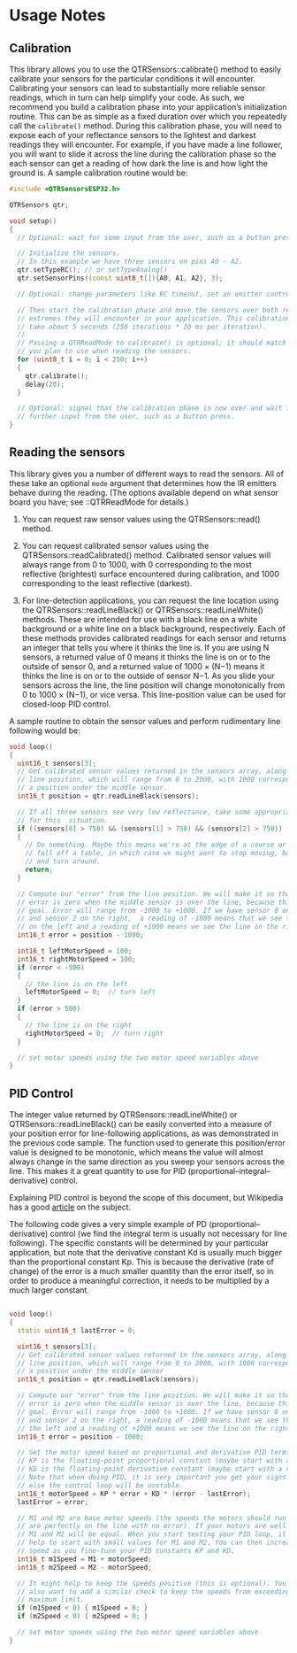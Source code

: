 Usage Notes
===========

Calibration
-----------

This library allows you to use the QTRSensors::calibrate() method to easily calibrate your sensors for the particular conditions it will encounter. Calibrating your sensors can lead to substantially more reliable sensor readings, which in turn can help simplify your code. As such, we recommend you build a calibration phase into your application’s initialization routine. This can be as simple as a fixed duration over which you repeatedly call the `calibrate()` method. During this calibration phase, you will need to expose each of your reflectance sensors to the lightest and darkest readings they will encounter. For example, if you have made a line follower, you will want to slide it across the line during the calibration phase so the each sensor can get a reading of how dark the line is and how light the ground is. A sample calibration routine would be:

```cpp
#include <QTRSensorsESP32.h>

QTRSensors qtr;

void setup()
{
  // Optional: wait for some input from the user, such as a button press.

  // Initialize the sensors.
  // In this example we have three sensors on pins A0 - A2.
  qtr.setTypeRC(); // or setTypeAnalog()
  qtr.setSensorPins((const uint8_t[]){A0, A1, A2}, 3);

  // Optional: change parameters like RC timeout, set an emitter control pin...

  // Then start the calibration phase and move the sensors over both reflectance
  // extremes they will encounter in your application. This calibration should
  // take about 5 seconds (250 iterations * 20 ms per iteration).
  //
  // Passing a QTRReadMode to calibrate() is optional; it should match the mode
  // you plan to use when reading the sensors.
  for (uint8_t i = 0; i < 250; i++)
  {
    qtr.calibrate();
    delay(20);
  }

  // Optional: signal that the calibration phase is now over and wait for
  // further input from the user, such as a button press.
}
```

Reading the sensors
-------------------

This library gives you a number of different ways to read the sensors. All of these take an optional `mode` argument that determines how the IR emitters behave during the reading. (The options available depend on what sensor board you have; see ::QTRReadMode for details.)

1. You can request raw sensor values using the QTRSensors::read() method.

2. You can request calibrated sensor values using the QTRSensors::readCalibrated() method. Calibrated sensor values will always range from 0 to 1000, with 0 corresponding to the most reflective (brightest) surface encountered during calibration, and 1000 corresponding to the least reflective (darkest).

3. For line-detection applications, you can request the line location using the QTRSensors::readLineBlack() or QTRSensors::readLineWhite() methods. These are intended for use with a black line on a white background or a white line on a black background, respectively. Each of these methods provides calibrated readings for each sensor and returns an integer that tells you where it thinks the line is. If you are using N sensors, a returned value of 0 means it thinks the line is on or to the outside of sensor 0, and a returned value of 1000 &times; (N&minus;1) means it thinks the line is on or to the outside of sensor N&minus;1. As you slide your sensors across the line, the line position will change monotonically from 0 to 1000 &times; (N&minus;1), or vice versa. This line-position value can be used for closed-loop PID control.

A sample routine to obtain the sensor values and perform rudimentary line following would be:

```cpp
void loop()
{
  uint16_t sensors[3];
  // Get calibrated sensor values returned in the sensors array, along with the
  // line position, which will range from 0 to 2000, with 1000 corresponding to
  // a position under the middle sensor.
  int16_t position = qtr.readLineBlack(sensors);

  // If all three sensors see very low reflectance, take some appropriate action
  // for this  situation.
  if ((sensors[0] > 750) && (sensors[1] > 750) && (sensors[2] > 750))
  {
    // Do something. Maybe this means we're at the edge of a course or about to
    // fall off a table, in which case we might want to stop moving, back up,
    // and turn around.
    return;
  }

  // Compute our "error" from the line position. We will make it so that the
  // error is zero when the middle sensor is over the line, because this is our
  // goal. Error will range from -1000 to +1000. If we have sensor 0 on the left
  // and sensor 2 on the right,  a reading of -1000 means that we see the line
  // on the left and a reading of +1000 means we see the line on the right.
  int16_t error = position - 1000;

  int16_t leftMotorSpeed = 100;
  int16_t rightMotorSpeed = 100;
  if (error < -500)
  {
    // the line is on the left
    leftMotorSpeed = 0;  // turn left
  }
  if (error > 500)
  {
    // the line is on the right
    rightMotorSpeed = 0;  // turn right
  }

  // set motor speeds using the two motor speed variables above
}
```

PID Control
-----------

The integer value returned by QTRSensors::readLineWhite() or QTRSensors::readLineBlack() can be easily converted into a measure of your position error for line-following applications, as was demonstrated in the previous code sample. The function used to generate this position/error value is designed to be monotonic, which means the value will almost always change in the same direction as you sweep your sensors across the line. This makes it a great quantity to use for PID (proportional&ndash;integral&ndash;derivative) control.

Explaining PID control is beyond the scope of this document, but Wikipedia has a good [article](https://en.wikipedia.org/wiki/PID_controller) on the subject.

The following code gives a very simple example of PD (proportional&ndash;derivative) control (we find the integral term is usually not necessary for line following). The specific constants will be determined by your particular application, but note that the derivative constant Kd is usually much bigger than the proportional constant Kp. This is because the derivative (rate of change) of the error is a much smaller quantity than the error itself, so in order to produce a meaningful correction, it needs to be multiplied by a much larger constant.

```cpp

void loop()
{
  static uint16_t lastError = 0;

  uint16_t sensors[3];
  // Get calibrated sensor values returned in the sensors array, along with the
  // line position, which will range from 0 to 2000, with 1000 corresponding to
  // a position under the middle sensor
  int16_t position = qtr.readLineBlack(sensors);

  // Compute our "error" from the line position. We will make it so that the
  // error is zero when the middle sensor is over the line, because this is our
  // goal. Error will range from -1000 to +1000. If we have sensor 0 on the left
  // and sensor 2 on the right, a reading of -1000 means that we see the line on
  // the left and a reading of +1000 means we see the line on the right.
  int16_t error = position - 1000;

  // Set the motor speed based on proportional and derivative PID terms:
  // KP is the floating-point proportional constant (maybe start with a value around 0.1)
  // KD is the floating-point derivative constant (maybe start with a value around 5)
  // Note that when doing PID, it is very important you get your signs right, or
  // else the control loop will be unstable.
  int16_t motorSpeed = KP * error + KD * (error - lastError);
  lastError = error;

  // M1 and M2 are base motor speeds (the speeds the motors should run if you
  // are perfectly on the line with no error). If your motors are well matched,
  // M1 and M2 will be equal. When you start testing your PID loop, it might
  // help to start with small values for M1 and M2. You can then increase the
  // speed as you fine-tune your PID constants KP and KD.
  int16_t m1Speed = M1 + motorSpeed;
  int16_t m2Speed = M2 - motorSpeed;

  // It might help to keep the speeds positive (this is optional). You might
  // also want to add a similar check to keep the speeds from exceeding a
  // maximum limit.
  if (m1Speed < 0) { m1Speed = 0; }
  if (m2Speed < 0) { m2Speed = 0; }

  // set motor speeds using the two motor speed variables above
}
```
